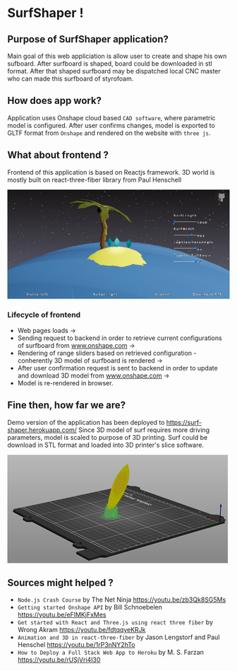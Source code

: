 # SurfShaper !

## Purpose of SurfShaper application?
Main goal of this web appliciation is allow user to create and shape his own sufboard. After surfboard is shaped, board could be downloaded in stl format. After that shaped surfboard may be dispatched local CNC master who can made this surfboard of styrofoam.

## How does app work?
Application uses Onshape cloud based `CAD software`, where parametric model is configured. After user confirms changes, model is exported to GLTF format from `Onshape` and rendered on the website with `three js`.

## What about frontend ? 
Frontend of this application is based on Reactjs framework. 3D world is mostly built on react-three-fiber library from Paul Henschell

![](Frontend.png)

### Lifecycle of frontend
* Web pages loads -> 
* Sending request to backend in order to retrieve current configurations of surfboard from www.onshape.com ->
* Rendering of range sliders based on retrieved configuration - conherently 3D model of surfboard is rendered ->
* After user confirmation request is sent to backend in order to update and download 3D model from www.onshape.com ->
* Model is re-rendered in browser. 

## Fine then, how far we are?
Demo version of the application has been deployed to https://surf-shaper.herokuapp.com/
Since 3D model of surf requires more driving parameters, model is scaled to purpose of 3D printing. Surf could be download in STL format and loaded into 3D printer's slice software.

![](SurfPrusaSlicer.png)

## Sources might helped ?
* `Node.js Crash Course` by The Net Ninja https://youtu.be/zb3Qk8SG5Ms
* `Getting started Onshape API` by  Bill Schnoebelen  https://youtu.be/eFIMKjFxMes
* `Get started with React and Three.js using react three fiber` by Wrong Akram https://youtu.be/fdtqqyeKRJk
* `Animation and 3D in react-three-fiber` by Jason Lengstorf and Paul Henschel https://youtu.be/1rP3nNY2hTo
* `How to Deploy a Full Stack Web App to Heroku` by M. S. Farzan https://youtu.be/rUSjVri4I30




